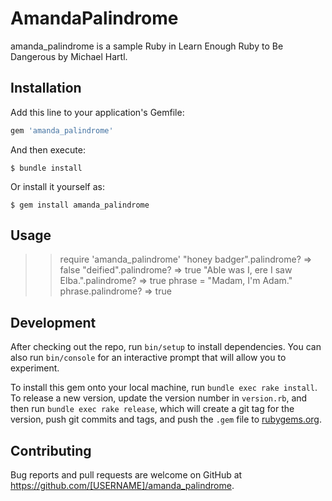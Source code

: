 # AmandaPalindrome
amanda_palindrome is a sample Ruby in Learn Enough Ruby to Be Dangerous by Michael Hartl.

## Installation

Add this line to your application's Gemfile:

```ruby
gem 'amanda_palindrome'
```

And then execute:

    $ bundle install

Or install it yourself as:

    $ gem install amanda_palindrome

## Usage

>> require 'amanda_palindrome'
>> "honey badger".palindrome?
=> false
>> "deified".palindrome?
=> true
>> "Able was I, ere I saw Elba.".palindrome?
=> true
>> phrase = "Madam, I'm Adam."
>> phrase.palindrome?
=> true

## Development

After checking out the repo, run `bin/setup` to install dependencies. You can also run `bin/console` for an interactive prompt that will allow you to experiment.

To install this gem onto your local machine, run `bundle exec rake install`. To release a new version, update the version number in `version.rb`, and then run `bundle exec rake release`, which will create a git tag for the version, push git commits and tags, and push the `.gem` file to [rubygems.org](https://rubygems.org).

## Contributing

Bug reports and pull requests are welcome on GitHub at https://github.com/[USERNAME]/amanda_palindrome.

